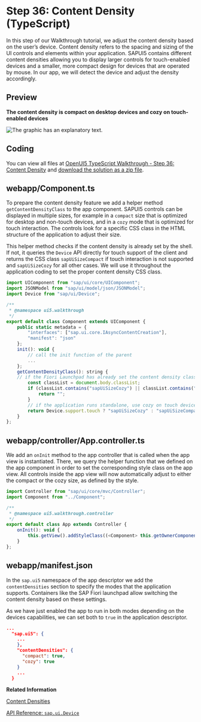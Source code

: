 <!-- loio667aa4a5d4914dbf82f843b8954244c2 -->

# Step 36: Content Density \(TypeScript\)

In this step of our Walkthrough tutorial, we adjust the content density based on the user’s device. Content density refers to the spacing and sizing of the UI controls and elements within your application. SAPUI5 contains different content densities allowing you to display larger controls for touch-enabled devices and a smaller, more compact design for devices that are operated by mouse. In our app, we will detect the device and adjust the density accordingly.



## Preview

  
  
**The content density is compact on desktop devices and cozy on touch-enabled devices**

![The graphic has an explanatory text.](images/UI5_Walkthrough_Step_36_f216b13.png "The content density is compact on desktop devices and cozy on touch-enabled
					devices")



## Coding

You can view all files at [OpenUI5 TypeScript Walkthrough - Step 36: Content Density](https://github.com/sap-samples/ui5-typescript-walkthrough/tree/main/steps/36) and [download the solution as a zip file](https://sap-samples.github.io/ui5-typescript-walkthrough/ui5-typescript-walkthrough-step-36.zip).



## webapp/Component.ts

To prepare the content density feature we add a helper method `getContentDensityClass` to the app component. SAPUI5 controls can be displayed in multiple sizes, for example in a `compact` size that is optimized for desktop and non-touch devices, and in a `cozy` mode that is optimized for touch interaction. The controls look for a specific CSS class in the HTML structure of the application to adjust their size.

This helper method checks if the content density is already set by the shell. If not, it queries the `Device` API directly for touch support of the client and returns the CSS class `sapUiSizeCompact` if touch interaction is not supported and `sapUiSizeCozy` for all other cases. We will use it throughout the application coding to set the proper content density CSS class.

```js
import UIComponent from "sap/ui/core/UIComponent";
import JSONModel from "sap/ui/model/json/JSONModel";
import Device from "sap/ui/Device";

/**
 * @namespace ui5.walkthrough
 */
export default class Component extends UIComponent {
    public static metadata = {
        "interfaces": ["sap.ui.core.IAsyncContentCreation"],
        "manifest": "json"
    };
    init(): void {
        // call the init function of the parent
        ...
    };
    getContentDensityClass(): string {
	// if the Fiori Launchpad has already set the content density class according to its logic, don't override it
        const classList = document.body.classList;
        if (classList.contains("sapUiSizeCozy") || classList.contains("sapUiSizeCompact")) {
            return "";
        }
        // if the application runs standalone, use cozy on touch devices
        return Device.support.touch ? "sapUiSizeCozy" : "sapUiSizeCompact";
    }
};
```



## webapp/controller/App.controller.ts

We add an `onInit` method to the app controller that is called when the app view is instantiated. There, we query the helper function that we defined on the app component in order to set the corresponding style class on the app view. All controls inside the app view will now automatically adjust to either the compact or the cozy size, as defined by the style.

```js
import Controller from "sap/ui/core/mvc/Controller";
import Component from "../Component";

/**
 * @namespace ui5.walkthrough.controller
 */
export default class App extends Controller {
	onInit(): void {
        this.getView().addStyleClass((<Component> this.getOwnerComponent()).getContentDensityClass())
    }
};
```



## webapp/manifest.json

In the `sap.ui5` namespace of the app descriptor we add the `contentDensities` section to specify the modes that the application supports. Containers like the SAP Fiori launchpad allow switching the content density based on these settings.

As we have just enabled the app to run in both modes depending on the devices capabilities, we can set both to `true` in the application descriptor.

```json
...
  "sap.ui5": {
    ...  
    },
    "contentDensities": {
      "compact": true,
      "cozy": true
    }
    ...
  }
```

**Related Information**  


[Content Densities](../04_Essentials/content-densities-e54f729.md "The devices used to run apps that are developed with SAPUI5 run on various different operating systems and have very different screen sizes. SAPUI5 contains different content densities for certain controls that allow your app to adapt to the device in question, allowing you to display larger controls for touch-enabled devices and a smaller, more compact design for devices that are operated by mouse.")

[API Reference: `sap.ui.Device`](https://ui5.sap.com/#/api/sap.ui.Device)

